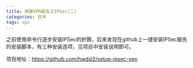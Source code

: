 ```yaml
---
title: 搭建VPN服务之IPSec(二)
categories: 技术
tags: vpn
---
```

之前使用命令行逐步安装IPSec的折腾，后来发现在github上一键安装IPSec服务的安装脚本，有三种安装选项，见项目中安装说明即可。

项目地址：https://github.com/hwdsl2/setup-ipsec-vpn